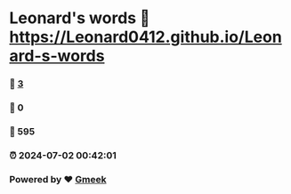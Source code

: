 # Leonard's words :link: https://Leonard0412.github.io/Leonard-s-words 
### :page_facing_up: [3](https://Leonard0412.github.io/Leonard-s-words/tag.html) 
### :speech_balloon: 0 
### :hibiscus: 595 
### :alarm_clock: 2024-07-02 00:42:01 
### Powered by :heart: [Gmeek](https://github.com/Meekdai/Gmeek)
